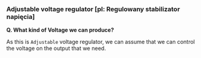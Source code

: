 ### Adjustable voltage regulator [pl: Regulowany stabilizator napięcia]

**Q. What kind of Voltage we can produce?**

As this is `Adjustable` voltage regulator, we can assume that we can control the voltage on the output that we need.
